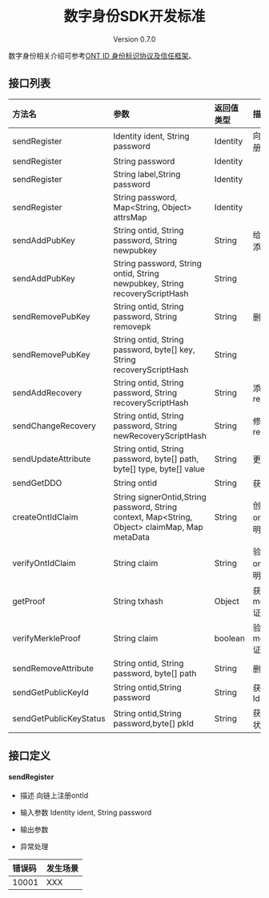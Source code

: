 <h1 align="center">数字身份SDK开发标准</h1>
<p align="center" class="version">Version 0.7.0 </p>


数字身份相关介绍可参考[ONT ID 身份标识协议及信任框架](https://github.com/ontio/ontology-DID)。

## 接口列表

|   方法名           |  参数                                                                     |   返回值类型  | 描述         | 必需 |
|:--------          | :------                                                                  |:------------ |:-------     |:-------     |
|sendRegister       |  Identity ident, String password                                         |    Identity  |向链上注册ontId|是
|sendRegister       |   String  password                                                       |    Identity  |           |
|sendRegister       | String label,String password                                             |    Identity  |           |
|sendRegister       |String password, Map<String, Object> attrsMap                             |    Identity  |           |
|sendAddPubKey      |String ontid, String password, String newpubkey                           |    String    |给ontId添加公钥|
|sendAddPubKey      |String password, String ontid, String newpubkey, String recoveryScriptHash|    String    |           |
|sendRemovePubKey   |String ontid, String password, String removepk                            |    String    |删除公钥    |
|sendRemovePubKey   |String ontid, String password, byte[] key, String recoveryScriptHash      |    String    |           |
|sendAddRecovery    |String ontid, String password, String recoveryScriptHash                  |    String    |添加recovery |
|sendChangeRecovery |String ontid, String password, String newRecoveryScriptHash               |    String    |修改recovery  |
|sendUpdateAttribute|String ontid, String password, byte[] path, byte[] type, byte[] value     |    String    |更新属性     |
|sendGetDDO         |String ontid                                                              |    String    |获得DDo           |
|createOntIdClaim   |String signerOntid,String password, String context, Map<String, Object> claimMap, Map metaData|    String    | 创建ontId声明 |
|verifyOntIdClaim   |String claim                                                              |    String    |验证ontId声明           |
|getProof           |String txhash                                                             |    Object    | 获得merkle证明          |
|verifyMerkleProof  |String claim                                                              |    boolean   |验证merkle证明    |
|sendRemoveAttribute|String ontid, String password, byte[] path                                |    String    |删除属性       |
|sendGetPublicKeyId |String ontid,String password                                              |    String    |获得公钥Id         |
|sendGetPublicKeyStatus|String ontid,String password,byte[] pkId                               |    String    |获得公钥状态    |

## 接口定义

#### sendRegister

* 描述
向链上注册ontId
* 输入参数
Identity ident, String password
* 输出参数

* 异常处理

|   错误码           |  发生场景        |                              
|:--------          | :------                                               
|10001       |  XXX                                       
